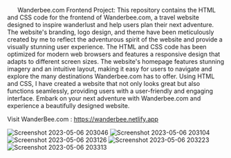 &nbsp;&nbsp;&nbsp;&nbsp;&nbsp;&nbsp;Wanderbee.com Frontend Project: This repository contains the HTML and CSS code for the frontend of Wanderbee.com, a travel website designed to inspire wanderlust and help users plan their next adventure. The website's branding, logo design, and theme have been meticulously created by me to reflect the adventurous spirit of the website and provide a visually stunning user experience. The HTML and CSS code has been optimized for modern web browsers and features a responsive design that adapts to different screen sizes. The website's homepage features stunning imagery and an intuitive layout, making it easy for users to navigate and explore the many destinations Wanderbee.com has to offer. Using HTML and CSS, I have created a website that not only looks great but also functions seamlessly, providing users with a user-friendly and engaging interface. Embark on your next adventure with Wanderbee.com and experience a beautifully designed website.</br>

Visit WanderBee.com : https://wanderbee.netlify.app

![Screenshot 2023-05-06 203046](https://user-images.githubusercontent.com/130790017/236632824-a6ad5414-81c7-469c-a024-78e13b57fcf5.png)
![Screenshot 2023-05-06 203104](https://user-images.githubusercontent.com/130790017/236632845-63470c58-d07f-4a79-b98a-e6d1b03b9049.png)
![Screenshot 2023-05-06 203126](https://user-images.githubusercontent.com/130790017/236632858-3336ec11-64ab-4175-8de7-0bfd2f1a2197.png)
![Screenshot 2023-05-06 203223](https://user-images.githubusercontent.com/130790017/236632805-894a93cd-9ca8-4d4c-ba45-28fbf87a6984.png)
![Screenshot 2023-05-06 203313](https://user-images.githubusercontent.com/130790017/236632820-316e84ac-6df7-4b19-b97e-db75d7fd2c07.png)
